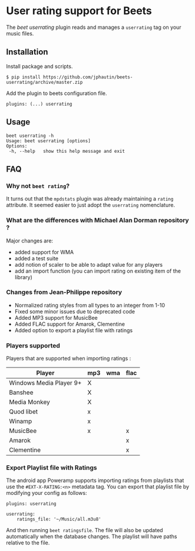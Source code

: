 # User rating support for Beets

The *beet userrating* plugin reads and manages a `userrating` tag on
your music files.

## Installation

Install package and scripts.

    $ pip install https://github.com/jphautin/beets-userrating/archive/master.zip

Add the plugin to beets configuration file.

```
plugins: (...) userrating
```

## Usage

    beet userrating -h
    Usage: beet userrating [options]
    Options:
     -h, --help   show this help message and exit

## FAQ

### Why not `beet rating`?

It turns out that the `mpdstats` plugin was already maintaining a
`rating` attribute.  It seemed easier to just adopt the `userrating`
nomenclature.

### What are the differences with Michael Alan Dorman repository ?

Major changes are:
- added support for WMA
- added a test suite
- add notion of scaler to be able to adapt value for any players
- add an import function (you can import rating on existing item of the library)

### Changes from Jean-Philippe repository
- Normalized rating styles from all types to an integer from 1-10
- Fixed some minor issues due to deprecated code
- Added MP3 support for MusicBee
- Added FLAC support for Amarok, Clementine
- Added option to export a playlist file with ratings
### Players supported

Players that are supported when importing ratings :

|           Player        | mp3 | wma | flac |
| ------------------------|-----|-----|------|
| Windows Media Player 9+ |  X  |     |      | 
| Banshee                 |  X  |     |      | 
| Media Monkey            |  X  |     |      | 
| Quod libet              |  x  |     |      | 
| Winamp                  |  x  |     |      | 
| MusicBee                |  x  |     |  x   |
| Amarok                  |     |     |  x   |
| Clementine              |     |     |  x   |

### Export Playlist file with Ratings
The android app Poweramp supports importing ratings from playlists that use
the `#EXT-X-RATING:<n>` metadata tag.
You can export that playlist file by modifying your config as follows:

```
plugins: userrating

userrating:
    ratings_file: '~/Music/all.m3u8'
```

And then running `beet ratingsfile`.
The file will also be updated automatically when the database changes.
The playlist will have paths relative to the file.